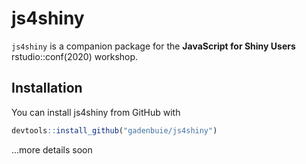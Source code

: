 # js4shiny

<!-- badges: start -->
<!-- badges: end -->

`js4shiny` is a companion package for the **JavaScript for Shiny Users** rstudio::conf(2020) workshop.

## Installation

You can install js4shiny from GitHub with

``` r
devtools::install_github("gadenbuie/js4shiny")
```

...more details soon
